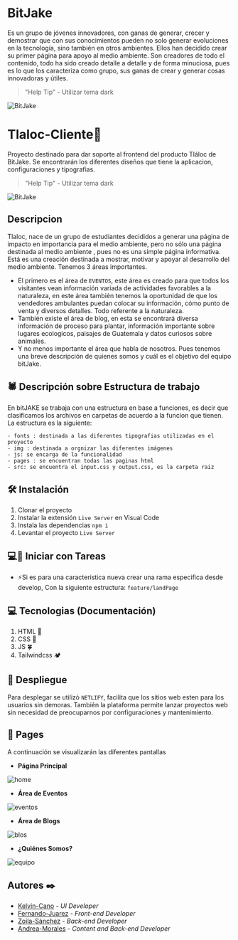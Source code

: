 # BitJake
Es un grupo de jóvenes innovadores, con ganas de generar, crecer y demostrar que con sus conocimientos  pueden no solo generar evoluciones en la tecnología, sino también en otros ambientes. 
Ellos han decidido crear su primer página para apoyo al medio ambiente. Son creadores de todo el contenido, todo ha sido creado detalle a detalle y de forma minuciosa, pues es lo que los caracteriza como grupo, sus ganas de crear y generar cosas innovadoras y útiles.
> "Help Tip" - Utilizar tema dark 

![BitJake](https://res.cloudinary.com/dzdoi1gfv/image/upload/v1656276043/LogoBJDarkMode_z7f5fs.png)

# Tlaloc-Cliente🌳​ 

Proyecto destinado para dar soporte al frontend del producto Tláloc de BitJake.
Se encontrarán los diferentes diseños que tiene la aplicacion, configuraciones y tipografias.


> "Help Tip" - Utilizar tema dark 

![BitJake](https://res.cloudinary.com/dzdoi1gfv/image/upload/v1656224813/TlalocLogo_kvw9dg.png)

## Descripcion
Tlaloc, nace de un grupo de estudiantes decididos a generar una página de impacto en importancia para el medio ambiente, pero no sólo una página destinada al medio ambiente , pues no es una simple página informativa. 
Está es una creación destinada a mostrar, motivar y apoyar al desarrollo del medio ambiente.
Tenemos 3 áreas importantes.
- El primero es el área de `EVENTOS`, este área es creado para que todos los visitantes vean información variada de actividades favorables a la naturaleza, en este área también tenemos la oportunidad de que los vendedores ambulantes puedan colocar su información, cómo punto de venta y diversos detalles. Todo referente a la naturaleza. 
- También existe el área de blog, en esta se encontrará diversa información de proceso para plantar, información importante sobre lugares ecologicos, paisajes de Guatemala y datos curiosos sobre animales. 
- Y no menos importante el área que habla de nosotros. Pues tenemos una breve descripción de quienes somos y cuál es el objetivo del equipo bitJake.

## ​🕷️​​ Descripción sobre Estructura de trabajo
En bitJAKE se trabaja con una estructura en base a funciones, es decir que clasificamos los archivos en carpetas de acuerdo a la funcion que tienen. La estructura es la siguiente:

```
- fonts : destinada a las diferentes tipografias utilizadas en el proyecto
- img : destinada a orgnizar las diferentes imágenes
- js: se encarga de la funcionalidad
- pages : se encuentran todas las paginas html
- src: se encuentra el input.css y output.css, es la carpeta raiz

```

## 🛠 Instalación

1. Clonar el proyecto
2. Instalar la extensión  `Live Server` en Visual Code
3. Instala las dependencias
   `npm i`
4. Levantar el proyecto
   `Live Server`

## 💻​🔨​ Iniciar con Tareas
- ⚡Si es para una caracteristica nueva crear una rama especifica desde develop, Con la siguiente estructura:
    `feature/landPage `

## 💻​ Tecnologias (Documentación)
1.  HTML 🌳 
2.  CSS 🍁
3.  JS 🍀
4.  Tailwindcss ​🏕️​

## ​🦚​ Despliegue
Para desplegar se utilizó `NETLIFY`, facilita que los sitios web esten para los usuarios sin demoras.
También la plataforma permite lanzar proyectos web sin necesidad de preocuparnos por configuraciones y mantenimiento.


## ​👀​​ Pages
A continuación se visualizarán las diferentes pantallas 
* **Página Principal**

![home](https://res.cloudinary.com/dzdoi1gfv/image/upload/v1656274600/screencapture-tlaloc-netlify-app-2022-06-26-14_15_06_m1skrr.png)

* **Área de Eventos**

![eventos](https://res.cloudinary.com/dzdoi1gfv/image/upload/v1656277899/screencapture-tlaloc-netlify-app-pages-eventos-2022-06-26-15_11_19_qmcx9p.png)

* **Área de Blogs**

![blos](https://res.cloudinary.com/dzdoi1gfv/image/upload/v1656274604/screencapture-tlaloc-netlify-app-pages-blog-2022-06-26-14_15_28_fjkl34.png)

* **¿Quiénes Somos?**

![equipo](https://res.cloudinary.com/dzdoi1gfv/image/upload/v1656274600/screencapture-tlaloc-netlify-app-pages-aboutus-2022-06-26-14_15_56_p6obpx.png)


## Autores ✒️
* [Kelvin-Cano](https://github.com/Allecan) - *UI Developer*
* [Fernando-Juarez](https://github.com/Rafterminador) - *Front-end Developer* 
* [Zoila-Sánchez](https://github.com/ZoilaSanchez) - *Back-end Developer*
* [Andrea-Morales](https://github.com/AGMH16) - *Content and Back-end Developer*